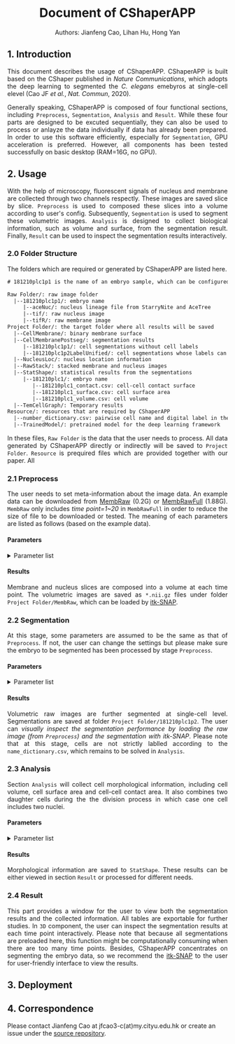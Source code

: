 <h1 align="center">Document of CShaperAPP</h1>


<p align="center">Authors: Jianfeng Cao, Lihan Hu, Hong Yan</p>

<h2>
  1. Introduction
</h2>
<p align="justify">This document describes the usage of CShaperAPP. CShaperAPP is built based on the CShaper published in <I>Nature Communications</I>, which adopts the deep learning to segmented the <I>C. elegans</I> emebyros at single-cell elevel (Cao JF <I>et al.</I>, <I>Nat. Commun</I>, 2020).</p>

<p align="justify">Generally speaking, CShaperAPP is composed of four functional sections, including <code>Preprocess</code>, <code>Segmentation</code>, <code>Analysis</code> and  <code>Result</code>. While these four parts are designed to be excuted sequentially, they can also be used to process or anlayze the data individually if data has already been prepared. In order to use this software efficiently, especially for <code>Segmentation</code>, GPU acceleration is preferred. However, all components has been tested successfully on basic desktop (RAM=16G, no GPU).</p>

<h2>2. Usage</h2>
<p align="justify">With the help of microscopy, fluorescent signals of nucleus and membrane are collected through two channels respectly. These images are saved slice by slice. <code>Preprocess</code> is used to composed these slices into a volume according to user's config. Subsequently, <code>Segmentation</code> is used to segment these volumetric images. <code>Analysis</code> is designed to collect biological information, such as volume and surface, from the segmentation result. Finally, <code>Result</code> can be used to inspect the segmentation results interactively.</p>

<h3>2.0 Folder Structure</h3>

<p align="justify">The folders which are required or generated by CShaperAPP are listed here. </p>

```html
# 181210plc1p1 is the name of an embryo sample, which can be configured.

Raw Folder/: raw image folder
  |--181210plc1p1/: embryo name
     |--aceNuc/: nucleus lineage file from StarryNite and AceTree
     |--tif/: raw nucleus image
     |--tifR/: raw membrane image
Project Folder/: the target folder where all results will be saved
  |--CellMembrane/: binary membrane surface
  |--CellMembranePostseg/: segmentation results
     |--181210plc1p1/: cell segmentations without cell labels
     |--181210plc1p2LabelUnified/: cell segmentations whose labels can be queried
  |--NucleusLoc/: nucleus location information
  |--RawStack/: stacked membrane and nucleus images
  |--StatShape/: statistical results from the segmentations
     |--181210plc1/: embryo name
        |--181210plc1_contact.csv: cell-cell contact surface
        |--181210plc1_surface.csv: cell surface area
        |--181210plc1_volume.csv: cell volume
  |--TemCellGraph/: Temporary results 
Resource/: resources that are required by CShaperAPP
  |--number_dictionary.csv: pairwise cell name and digital label in the segmentation
  |--TrainedModel/: pretrained model for the deep learning framework
```

<p align="justify">In these files, <code>Raw Folder</code> is the data that the user needs to process. All data generated by CShaperAPP directly or indirectly will be saved to <code>Project Folder</code>. <code>Resource</code> is prequired files which are provided together with our paper. All </p>

<h3>2.1 Preprocess</h3>

<p align=" justify">The user needs to set meta-information about the image data. An example data can be downloaded from <a href="https://portland-my.sharepoint.com/:u:/g/personal/jfcao3-c_my_cityu_edu_hk/EdOYHmsTunJFvMzX1hhh24ABleMOoSRexF9Dr_eUbYvBjw?e=XeEe4u">MembRaw</a> (0.2G) or <a href="https://portland-my.sharepoint.com/:u:/g/personal/jfcao3-c_my_cityu_edu_hk/EXk6zZW8wuJMjFEZQ005rysBOfBheOV253iVdZipIvbvqA?e=2hUUIM">MembRawFull</a> (1.88G). <code>MembRaw</code> only includes <I>time point=1~20</I> in <code>MembRawFull</code> in order to reduce the size of file to be downloaded or tested. The meaning of each parameters are listed as follows (based on the example data).</p>

<h4>Parameters</h4>

<details><summary>Parameter list</summary><div>


<table style="width: 80%">
  <tr>
    <th>Name</th>
    <th>Value</th>
    <th>Example</th>
  </tr>
  <tr>
    <td>Raw Folder</td>
    <td>name of raw data folder</td>
    <td>root/MembRaw</td>
  </tr>
  <tr>
    <td>Embryo Name</td>
    <td>Name of the embryo</td>
    <td>181210plc1p1</td>
  </tr>
  <tr>
    <td>X-Y Resolution</td>
    <td>Intra-slice resolution (&#956m)</td>
    <td>0.09</td>
  </tr>
  <tr>
    <td>Z Resolution</td>
    <td>Inter-slice resolution</td>
    <td>0.42</td>
  </tr>
  <tr>
    <td>Reduce Ratio</td>
    <td>The scale of image to be reduced. Setting this value to be smaller will reduce the time the <code>Segmentation</code> takes, but the resolution will be reduced</td>
    <td>0.3</td>
  <tr>
    <td>Slice Num</td>
    <td>The number of slices at each time point</td>
    <td>68</td>
  </tr>
  <tr>
    <td>Max Time</td>
    <td>The largest time points to be processed (start from t=1)</td>
    <td>100</td>
  </tr>
  <tr>
    <td>Lineage File</td>
    <td>The nucleus lineage file (from StarryNite and AceTree)</td>
    <td>root/MembRaw/181210plc1p1/aceNuc/CD181210plc1p1.csv</td>
  </tr>
  <tr>
    <td>Number Dictionary</td>
    <td>The dictionary used for finding out the cell name according to the segmentation results because only integers as opposed to strings are saved.</td>
    <td>root/Resource/number_dictionary.csv</td>
  </tr>
</table>
</div></details>

<h4>Results</h4>

<p align="justify">Membrane and nucleus slices are composed into a volume at each time point. The volumetric images are saved as <code>*.nii.gz</code> files under folder <code>Project Folder/MembRaw</code>, which can be loaded by <a href="http://www.itksnap.org/pmwiki/pmwiki.php">itk-SNAP</a>.</p>

<h3>2.2 Segmentation</h3>
<p align="justify">At this stage, some parameters are assumed to be the same as that of <code>Preprocess</code>. If not, the user can change the settings but please make sure the embryo to be segmented has been processed by stage <code>Preprocess</code>.</p>
<h4>Parameters</h4>
<details>
  <summary>Parameter list</summary><div>
  <table>
    <tr>
      <th>Name</th>
      <th>Value</th>
      <th>Example</th>
    </tr>
    <tr>
      <td>Project Folder</td>
      <td><code>Preprocess</code></td>
      <td><code>Preprocess</code></td>
    </tr>
    <tr>
      <td>Embryo Names</td>
      <td><code>Preprocess</code></td>
      <td><code>Preprocess</code></td>
    </tr>
    <tr>
      <td>Max Time<td>
      <td><code>Preprocess</code></td>
      <td><code>Preprocess</code></td>
    </tr>
    <tr>
      <td>Batch Size</td>
      <td>The number of images to be computed in parallel. The value should be set based on your computer resources (i.e. GPU).</td>
      <td>1</td>
    </tr>
    <tr>
      <td>Use Lineage</td>
      <td>Three cases: no lineage; after segmentation (used in CShaper, cell cavity can be detected); before segmentation (nuclei are used as seeds in watershed segmentation, so cell cavity cannot be detected)</td>
      <td>After Lineage</td>
    </tr>
    <tr>
      <td>Model File</td>
      <td>The file of pretrained model</td>
      <td>root/Resource/TrainedModel/DMapNet_pub_5000.ckpt</td>
    </tr>
  </table>
  </div>
</details>

<h4>Results</h4>

<p align="justify">Volumetric raw images are further segmented at single-cell level. Segmentations are saved at folder <code>Project Folder/181210plc1p2</code>. The user can <I>visually inspect the segmentation performance by loading the raw image (from <code>Preprocess</code>) and the segmentation with itk-SNAP</I>. Please note that at this stage, cells are not strictly lablled according to the <code>name_dictionary.csv</code>, which remains to be solved in <code>Analysis</code>.</p>

<h3>2.3 Analysis</h3>
<p align="justify">Section <code>Analysis</code> will collect cell morphological information, including cell volume, cell surface area and cell-cell contact area. It also combines two daughter cells during the the division process in which case one cell includes two nuclei.</p>

<h4>Parameters</h4>
<details>
  <summary>Parameter list</summary><div>
    <table>
      <tr>
        <th>Name</th>
        <th>Value</th>
        <th>Example</th>
      </tr>
    </table>
  </div>
</details>

<h4>Results</h4>
<p align="justify">Morphological information are saved to <code>StatShape</code>. These results can be either viewed in section <code>Result</code> or processed for different needs.</p>

<h3>2.4 Result</h3>
<p align="justify">This part provides a window for the user to view both the segmentation results and the collected information. All tables are exportable for further studies. In <code>3D</code> component, the user can inspect the segmentation results at each time point interactively. Please note that because all segmentations are preloaded here, this function might be computationally consuming when there are too many time points. Besides, CShaperAPP concentrates on segmenting the embryo data, so we recommend the <a href="http://www.itksnap.org">itk-SNAP</a> to the user for user-friendly interface to view the results.</p>

<h2>3. Deployment</h2>

<h2>4. Correspondence</h2>
<p>Please contact Jianfeng Cao at jfcao3-c(at)my.cityu.edu.hk or create an issue under the <a href="https://github.com/cao13jf/CShaperAPP_PUB">source repository</a>.</p>
